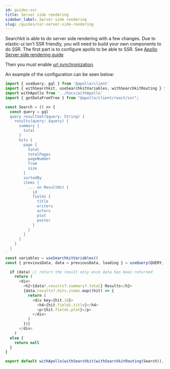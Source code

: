 ```yaml
---
id: guides-ssr
title: Server side rendering
sidebar_label: Server side rendering
slug: /guides/ssr-server-side-rendering
---
```


Searchkit is able to do server side rendering with a few changes. Due to elastic-ui isn't SSR friendly, you will need to build your own components to do SSR. The first part is to configure apollo to be able to SSR. See [Apollo Server side rendering guide](https://www.apollographql.com/docs/react/performance/server-side-rendering/)

Then you must enable [url synchronization](www.searchkit.co/docs/guides/url-synchronization).

An example of the configuration can be seen below:

```javascript
import { useQuery, gql } from '@apollo/client'
import { withSearchkit, useSearchkitVariables, withSearchkitRouting } from '@searchkit/client'
import withApollo from '../hocs/withApollo'
import { getDataFromTree } from "@apollo/client/react/ssr";

const Search = () => {
  const query = gql`
  query resultSet($query: String) {
    results(query: $query) {
      summary {
        total
      }
      hits {
        page {
          total
          totalPages
          pageNumber
          from
          size
        }
        sortedBy
        items {
          ... on ResultHit {
            id
            fields {
              title
              writers
              actors
              plot
              poster
            }
          }
        }
      }
    }
  }
`
const variables = useSearchkitVariables()
const { previousData, data = previousData, loading } = useQuery(QUERY, { variables })

  if (data) // return the result only once data has been returned
    return (
      <div>
        <h2>{data?.results?.summary?.total} Results</h2>
        {data.results?.hits.items.map((hit) => {
          return (
            <div key={hit.id}>
              <h4>{hit.fields.title}</h4>
              <p>{hit.fields.plot}</p>
            </div>
          )
        })}
      </div>
    )
  else {
    return null
  }
}

export default withApollo(withSearchkit(withSearchkitRouting(Search)), { getDataFromTree })
```